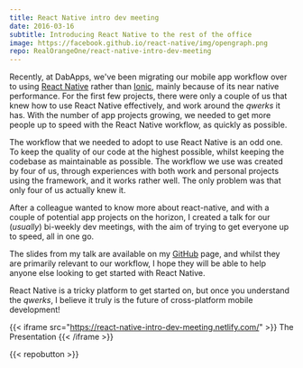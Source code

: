```yaml
---
title: React Native intro dev meeting
date: 2016-03-16
subtitle: Introducing React Native to the rest of the office
image: https://facebook.github.io/react-native/img/opengraph.png
repo: RealOrangeOne/react-native-intro-dev-meeting
---
```


Recently, at DabApps, we've been migrating our mobile app workflow over to using [React Native](https://facebook.github.io/react-native/) rather than [Ionic](http://ionicframework.com/), mainly because of its near native performance. For the first few projects, there were only a couple of us that knew how to use React Native effectively, and work around the _qwerks_ it has. With the number of app projects growing, we needed to get more people up to speed with the React Native workflow, as quickly as possible.

The workflow that we needed to adopt to use React Native is an odd one. To keep the quality of our code at the highest possible, whilst keeping the codebase as maintainable as possible. The workflow we use was created by four of us, through experiences with both work and personal projects using the framework, and it works rather well. The only problem was that only four of us actually knew it.

After a colleague wanted to know more about react-native, and with a couple of potential app projects on the horizon, I created a talk for our (_usually_) bi-weekly dev meetings, with the aim of trying to get everyone up to speed, all in one go.

The slides from my talk are available on my [GitHub](https://github.com/RealOrangeOne/react-native-intro-dev-meeting) page, and whilst they are primarily relevant to our workflow, I hope they will be able to help anyone else looking to get started with React Native.

React Native is a tricky platform to get started on, but once you understand the _qwerks_, I believe it truly is the future of cross-platform mobile development!

{{< iframe src="https://react-native-intro-dev-meeting.netlify.com/" >}}
The Presentation
{{< /iframe >}}

{{< repobutton >}}

